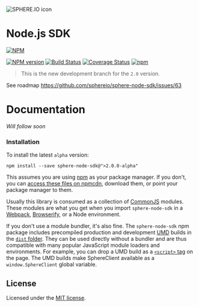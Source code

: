 ![SPHERE.IO icon](https://admin.sphere.io/assets/images/sphere_logo_rgb_long.png)

# Node.js SDK

[![NPM](https://nodei.co/npm/sphere-node-sdk.png?downloads=true)](https://www.npmjs.org/package/sphere-node-sdk)

[![NPM version](https://img.shields.io/npm/v/sphere-node-sdk.svg?style=flat)](https://www.npmjs.com/package/sphere-node-sdk) [![Build Status](https://img.shields.io/travis/sphereio/sphere-node-sdk/rewrite-2.0.svg?style=flat)](https://travis-ci.org/sphereio/sphere-node-sdk) [![Coverage Status](https://coveralls.io/repos/sphereio/sphere-node-sdk/badge.svg?branch=rewrite-2.0&service=github)](https://coveralls.io/github/sphereio/sphere-node-sdk?branch=rewrite-2.0) [![npm](https://img.shields.io/npm/l/express.svg)](https://raw.githubusercontent.com/sphereio/sphere-node-sdk/master/LICENSE-MIT)

> This is the new development branch for the `2.0` version.

See roadmap https://github.com/sphereio/sphere-node-sdk/issues/63

# Documentation

_Will follow soon_


### Installation

To install the latest `alpha` version:

```
npm install --save sphere-node-sdk@">2.0.0-alpha"
```

This assumes you are using [npm](https://www.npmjs.com/) as your package manager.
If you don't, you can [access these files on npmcdn](https://npmcdn.com/sphere-node-sdk/), download them, or point your package manager to them.

Usually this library is consumed as a collection of [CommonJS](http://webpack.github.io/docs/commonjs.html) modules. These modules are what you get when you import `sphere-node-sdk` in a [Webpack](http://webpack.github.io), [Browserify](http://browserify.org/), or a Node environment.

If you don't use a module bundler, it's also fine. The `sphere-node-sdk` npm package includes precompiled production and development [UMD](https://github.com/umdjs/umd) builds in the [`dist` folder](https://npmcdn.com/sphere-node-sdk/dist/). They can be used directly without a bundler and are thus compatible with many popular JavaScript module loaders and environments. For example, you can drop a UMD build as a [`<script>` tag](https://npmcdn.com/sphere-node-sdk/dist/sphere-node-sdk.js) on the page. The UMD builds make SphereClient available as a `window.SphereClient` global variable.


## License

Licensed under the [MIT license](LICENSE-MIT).

